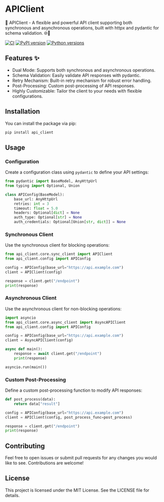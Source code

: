 # APIClient
🚀 APIClient - A flexible and powerful API client supporting both synchronous and asynchronous operations, built with httpx and pydantic for schema validation. 🌐🔧

[![CI](https://github.com/yourusername/api_client/actions/workflows/ci.yml/badge.svg)](https://github.com/yourusername/api_client/actions/workflows/ci.yml)
[![PyPI version](https://badge.fury.io/py/api_client.svg)](https://badge.fury.io/py/api_client)
[![Python versions](https://img.shields.io/pypi/pyversions/api_client.svg)](https://pypi.org/project/api_client/)

## Features ✨
- Dual Mode: Supports both synchronous and asynchronous operations.
- Schema Validation: Easily validate API responses with pydantic.
- Retry Mechanism: Built-in retry mechanism for robust error handling.
- Post-Processing: Custom post-processing of API responses.
- Highly Customizable: Tailor the client to your needs with flexible configurations.

## Installation
You can install the package via pip:

```sh
pip install api_client
```


## Usage

### Configuration
Create a configuration class using `pydantic` to define your API settings:


```python
from pydantic import BaseModel, AnyHttpUrl
from typing import Optional, Union

class APIConfig(BaseModel):
    base_url: AnyHttpUrl
    retries: int = 3
    timeout: float = 5.0
    headers: Optional[dict] = None
    auth_type: Optional[str] = None
    auth_credentials: Optional[Union[str, dict]] = None

```

### Synchronous Client
Use the synchronous client for blocking operations:

```python
from api_client.core.sync_client import APIClient
from api_client.config import APIConfig

config = APIConfig(base_url="https://api.example.com")
client = APIClient(config)

response = client.get("/endpoint")
print(response)

```

### Asynchronous Client
Use the asynchronous client for non-blocking operations:

```python
import asyncio
from api_client.core.async_client import AsyncAPIClient
from api_client.config import APIConfig

config = APIConfig(base_url="https://api.example.com")
client = AsyncAPIClient(config)

async def main():
    response = await client.get("/endpoint")
    print(response)

asyncio.run(main())
```


### Custom Post-Processing
Define a custom post-processing function to modify API responses:

```python
def post_process(data):
    return data["result"]

config = APIConfig(base_url="https://api.example.com")
client = APIClient(config, post_process_func=post_process)

response = client.get("/endpoint")
print(response)
```

## Contributing

Feel free to open issues or submit pull requests for any changes you would like to see. Contributions are welcome!

## License

This project is licensed under the MIT License. See the LICENSE file for details.
